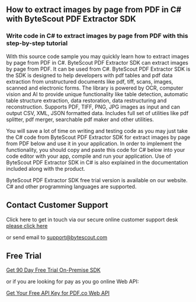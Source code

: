 ## How to extract images by page from PDF in C# with ByteScout PDF Extractor SDK

### Write code in C# to extract images by page from PDF with this step-by-step tutorial

With this source code sample you may quickly learn how to extract images by page from PDF in C#. ByteScout PDF Extractor SDK can extract images by page from PDF. It can be used from C#. ByteScout PDF Extractor SDK is the SDK is designed to help developers with pdf tables and pdf data extraction from unstructured documents like pdf, tiff, scans, images, scanned and electronic forms. The library is powered by OCR, computer vision and AI to provide unique functionality like table detection, automatic table structure extraction, data restoration, data restructuring and reconstruction. Supports PDF, TIFF, PNG, JPG images as input and can output CSV, XML, JSON formatted data. Includes full set of utilities like pdf splitter, pdf merger, searchable pdf maker and other utilities.

You will save a lot of time on writing and testing code as you may just take the C# code from ByteScout PDF Extractor SDK for extract images by page from PDF below and use it in your application. In order to implement the functionality, you should copy and paste this code for C# below into your code editor with your app, compile and run your application. Use of ByteScout PDF Extractor SDK in C# is also explained in the documentation included along with the product.

ByteScout PDF Extractor SDK free trial version is available on our website. C# and other programming languages are supported.

## Contact Customer Support

Click here to get in touch via our secure online customer support desk [please click here](https://bytescout.zendesk.com/hc/en-us/requests/new?subject=ByteScout%20PDF%20Extractor%20SDK%20Question)

or send email to [support@bytescout.com](mailto:support@bytescout.com?subject=ByteScout%20PDF%20Extractor%20SDK%20Question) 

## Free Trial

[Get 90 Day Free Trial On-Premise SDK](https://bytescout.com/download/web-installer?utm_source=github-readme)

or if you are looking for pay as you go online Web API:

[Get Your Free API Key for PDF.co Web API](https://pdf.co/documentation/api?utm_source=github-readme)